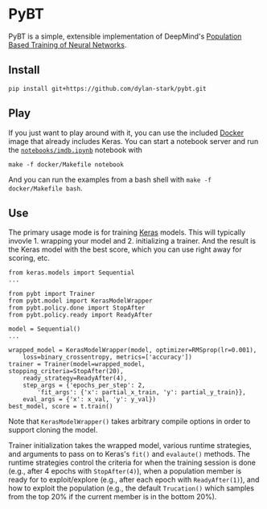 # PyBT

PyBT is a simple, extensible implementation of DeepMind's [Population Based Training of Neural Networks](https://deepmind.com/blog/population-based-training-neural-networks/).

## Install

```
pip install git+https://github.com/dylan-stark/pybt.git
```

## Play

If you just want to play around with it, you can use the included [Docker](https://docs.docker.com/install/) image that already includes Keras.
You can start a notebook server and run the [`notebooks/imdb.ipynb`]() notebook with

```
make -f docker/Makefile notebook
```

And you can run the examples from a bash shell with `make -f docker/Makefile bash`.

## Use

The primary usage mode is for training [Keras]() models.
This will typically invovle 1. wrapping your model and 2. initializing a trainer.
And the result is the Keras model with the best score, which you can use right away for scoring, etc.

```
from keras.models import Sequential
...

from pybt import Trainer
from pybt.model import KerasModelWrapper
from pybt.policy.done import StopAfter
from pybt.policy.ready import ReadyAfter

model = Sequential()
...

wrapped_model = KerasModelWrapper(model, optimizer=RMSprop(lr=0.001),
    loss=binary_crossentropy, metrics=['accuracy'])
trainer = Trainer(model=wrapped_model, stopping_criteria=StopAfter(20),
    ready_strategy=ReadyAfter(4),
    step_args = {'epochs_per_step': 2,
        'fit_args': {'x': partial_x_train, 'y': partial_y_train}},
    eval_args = {'x': x_val, 'y': y_val})
best_model, score = t.train()
```

Note that `KerasModelWrapper()` takes arbitrary compile options in order to support cloning the model.

Trainer initialization takes the wrapped model, various runtime strategies, and arguments to pass on to Keras's `fit()` and `evalaute()` methods.
The runtime strategies control the criteria for when the training session is done (e.g., after 4 epochs with `StopAfter(4)`), when a population member is ready for to exploit/explore (e.g., after each epoch with `ReadyAfter(1)`), and how to exploit the population (e.g., the default `Trucation()` which samples from the top 20% if the current member is in the bottom 20%).

